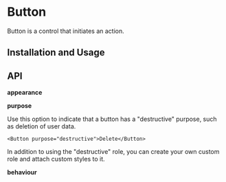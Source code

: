 # Button

Button is a control that initiates an action.

## Installation and Usage


## API

**appearance**

<!-- Description -->

**purpose**

Use this option to indicate that a button has a "destructive" purpose, such as deletion of user data.

```
<Button purpose="destructive">Delete</Button>
```

<!-- Attach a screenshot -->

In addition to using the "destructive" role, you can create your own custom role and attach custom styles to it.

**behaviour**

<!-- Description -->

<!-- ## Customizing appearance

You can always customize the component's appearance. To view styles provided out-of-the-box, look for these classes and attributes in a default stylesheet:

**Classes:**

**Attributes:** -->